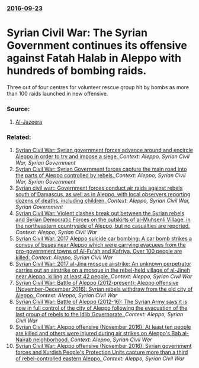 ### [2016-09-23](/news/2016/09/23/index.md)

# Syrian Civil War: The Syrian Government continues its offensive against Fatah Halab in Aleppo with hundreds of bombing raids. 

Three out of four centres for volunteer rescue group hit by bombs as more than 100 raids launched in new offensive.


### Source:

1. [Al-Jazeera](http://www.aljazeera.com/news/2016/09/syria-civil-war-army-pounds-aleppo-air-raids-160923061749719.html)

### Related:

1. [Syrian Civil War: Syrian government forces advance around and encircle Aleppo in order to try and impose a siege. ](/news/2016/09/4/syrian-civil-war-syrian-government-forces-advance-around-and-encircle-aleppo-in-order-to-try-and-impose-a-siege.md) _Context: Aleppo, Syrian Civil War, Syrian Government_
2. [Syrian Civil War: Syrian Government forces capture the main road into the parts of Aleppo controlled by rebels. ](/news/2016/07/17/syrian-civil-war-syrian-government-forces-capture-the-main-road-into-the-parts-of-aleppo-controlled-by-rebels.md) _Context: Aleppo, Syrian Civil War, Syrian Government_
3. [Syrian civil war:: Government forces conduct air raids against rebels south of Damascus, as well as in Aleppo, with local observers reporting dozens of deaths, including children. ](/news/2013/01/14/syrian-civil-war-government-forces-conduct-air-raids-against-rebels-south-of-damascus-as-well-as-in-aleppo-with-local-observers-reportin.md) _Context: Aleppo, Syrian Civil War, Syrian Government_
4. [Syrian Civil War: Violent clashes break out between the Syrian rebels and Syrian Democratic Forces on the outskirts of al-Muhsenli Village, in the northeastern countryside of Aleppo, but no casualties are reported. ](/news/2017/07/21/syrian-civil-war-violent-clashes-break-out-between-the-syrian-rebels-and-syrian-democratic-forces-on-the-outskirts-of-al-muhsenli-village.md) _Context: Aleppo, Syrian Civil War_
5. [Syrian Civil War: 2017 Aleppo suicide car bombing: A car bomb strikes a convoy of buses near Aleppo which were carrying evacuees from the pro-government towns of Al-Fu'ah and Kafriya. Over 100 people are killed. ](/news/2017/04/15/syrian-civil-war-2017-aleppo-suicide-car-bombing-a-car-bomb-strikes-a-convoy-of-buses-near-aleppo-which-were-carrying-evacuees-from-the-pr.md) _Context: Aleppo, Syrian Civil War_
6. [Syrian Civil War: 2017 al-Jina mosque airstrike: An unknown perpetrator carries out an airstrike on a mosque in the rebel-held village of al-Jineh near Aleppo, killing at least 42 people. ](/news/2017/03/16/syrian-civil-war-2017-al-jina-mosque-airstrike-an-unknown-perpetrator-carries-out-an-airstrike-on-a-mosque-in-the-rebel-held-village-of-al.md) _Context: Aleppo, Syrian Civil War_
7. [ Syrian Civil War: Battle of Aleppo (2012-present): Aleppo offensive (November-December 2016): Syrian rebels withdraw from the old city of Aleppo. ](/news/2016/12/7/syrian-civil-war-battle-of-aleppo-2012-present-aleppo-offensive-november-december-2016-syrian-rebels-withdraw-from-the-old-city.md) _Context: Aleppo, Syrian Civil War_
8. [Syrian Civil War: Battle of Aleppo (2012-16): The Syrian Army says it is now in full control of the city of Aleppo following the evacuation of the last group of rebels to the Idlib Governorate. ](/news/2016/12/22/syrian-civil-war-battle-of-aleppo-2012-16-the-syrian-army-says-it-is-now-in-full-control-of-the-city-of-aleppo-following-the-evacuatio.md) _Context: Aleppo, Syrian Civil War_
9. [Syrian Civil War: Aleppo offensive (November 2016): At least ten people are killed and others were injured during air strikes on Aleppo's Bab al-Nairab neighborhood. ](/news/2016/11/29/syrian-civil-war-aleppo-offensive-november-2016-at-least-ten-people-are-killed-and-others-were-injured-during-air-strikes-on-aleppo-s-ba.md) _Context: Aleppo, Syrian Civil War_
10. [Syrian Civil War: Aleppo offensive (November 2016): Syrian government forces and Kurdish People's Protection Units capture more than a third of rebel-controlled eastern Aleppo. ](/news/2016/11/28/syrian-civil-war-aleppo-offensive-november-2016-syrian-government-forces-and-kurdish-people-s-protection-units-capture-more-than-a-third.md) _Context: Aleppo, Syrian Civil War_
